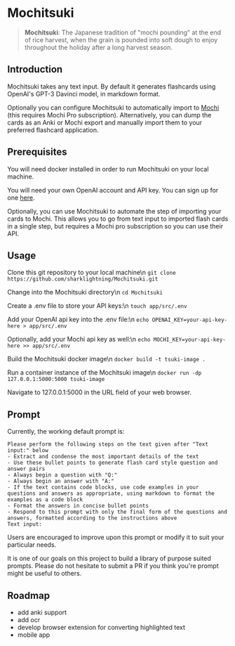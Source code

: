 # Mochitsuki
> **Mochitsuki**: The Japanese tradition of "mochi pounding" at the end of rice harvest, when the grain is pounded into soft dough to enjoy throughout the holiday after a long harvest season.

## Introduction

Mochitsuki takes any text input. By default it generates flashcards using OpenAI's GPT-3 Davinci model, in markdown format. 

Optionally you can configure Mochitsuki to automatically import to [Mochi](https://mochi.cards/) (this requires Mochi Pro subscription). Alternatively, you can dump the cards as an Anki or Mochi export and manually import them to your preferred flashcard application. 

## Prerequisites
You will need docker installed in order to run Mochitsuki on your local machine. 

You will need your own OpenAI account and API key. You can sign up for one [here](https://openai.com/product).

Optionally, you can use Mochitsuki to automate the step of importing your cards to Mochi. This allows you to go from text input to imported flash cards in a single step, but requires a Mochi pro subscription so you can use their API.   

## Usage
Clone this git repository to your local machine\n
```git clone https://github.com/sharklightning/Mochitsuki.git```

Change into the Mochitsuki directory\n
```cd Mochitsuki```

Create a .env file to store your API keys:\n
```touch app/src/.env```

Add your OpenAI api key into the .env file:\n
```echo OPENAI_KEY=your-api-key-here > app/src/.env```

Optionally, add your Mochi api key as well:\n
```echo MOCHI_KEY=your-api-key-here >> app/src/.env```

Build the Mochitsuki docker image\n
```docker build -t tsuki-image .```

Run a container instance of the Mochitsuki image\n
```docker run -dp 127.0.0.1:5000:5000 tsuki-image```

Navigate to 127.0.0.1:5000 in the URL field of your web browser. 

## Prompt

Currently, the working default prompt is:
```
Please perform the following steps on the text given after "Text input:" below 
- Extract and condense the most important details of the text
- Use these bullet points to generate flash card style question and answer pairs
- Always begin a question with "Q:"
- Always begin an answer with "A:"
- If the text contains code blocks, use code examples in your  questions and answers as appropriate, using markdown to format the examples as a code block
- Format the answers in concise bullet points
- Respond to this prompt with only the final form of the questions and answers, formatted according to the instructions above
Text input: 
```
Users are encouraged to improve upon this prompt or modify it to suit your particular needs. 

It is one of our goals on this project to build a library of purpose suited prompts. Please do not hesitate to submit a PR if you think you're prompt might be useful to others. 

## Roadmap
- add anki support
- add ocr 
- develop browser extension for converting highlighted text
- mobile app
